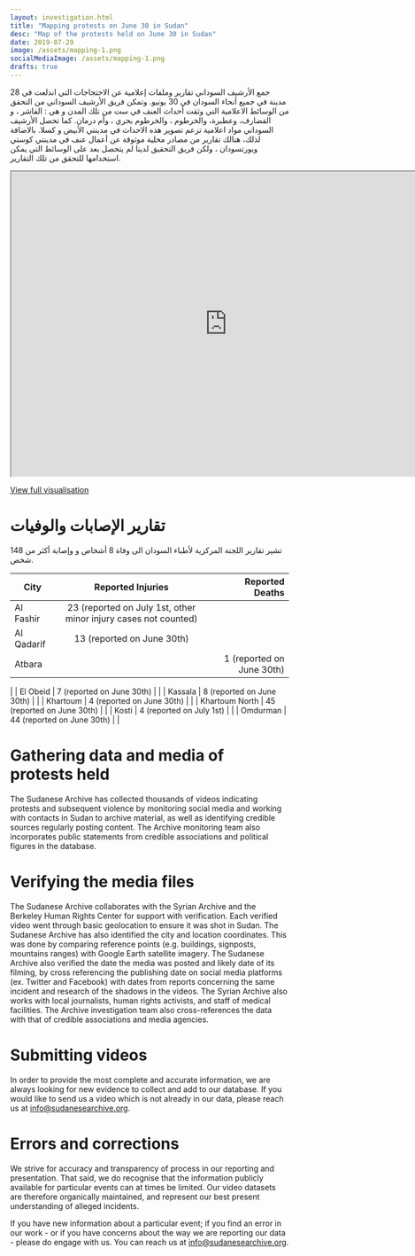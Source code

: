 ```yaml
---
layout: investigation.html
title: "Mapping protests on June 30 in Sudan"
desc: "Map of the protests held on June 30 in Sudan"
date: 2019-07-29
image: /assets/mapping-1.png
socialMediaImage: /assets/mapping-1.png
drafts: true
---
```

جمع الأرشيف السوداني تقارير وملفات إعلامية عن الاحتجاجات التي اندلعت في 28 مدينة في جميع أنحاء السودان في 30 يونيو. وتمكن فريق الأرشيف السوداني من التحقق من الوسائط الاعلامية التي وثقت أحداث العنف في ست من تلك المدن و هي : الفاشر ، و القضارف، وعطبرة، والخرطوم ، والخرطوم بحري ، وأم درمان. كما تحصل الأرشيف السوداني مواد اعلامية تزعم تصوير هذه الاحداث في مدينتي  الأبيض و كسلا. بالاضافة لذلك، هنالك تقارير من مصادر محلية موثوقة عن أعمال عنف في مدينتي كوستي وبورتسودان ، ولكن فريق التحقيق لدينا لم يتحصل بعد على الوسائط التي يمكن استخدامها للتحقق من تلك التقارير.

<iframe height="550" src="https://public.tableau.com/views/SudaneseArchive-MapofJune30protests/Forembedding?:embed=y&:display_count=yes&:origin=viz_share_link" width="780"></iframe>

[View full visualisation](https://public.tableau.com/views/SudaneseArchive-MapofJune30protests/Forembedding?:embed=y&:display_count=yes&:origin=viz_share_link)


# تقارير الإصابات والوفيات

تشير تقارير اللجنة المركزية لأطباء السودان الى وفاة 8 أشخاص و وإصابة أكثر من 148 شخص.

| City   | Reported Injuries   | Reported Deaths   |
| ------------- |:-------------:| -----:|
| Al Fashir      | 23 (reported on July 1st, other minor injury cases not counted) | |
| Al Qadarif      | 13 (reported on  June 30th) | |
| Atbara | | 1 (reported on  June 30th) |
|
| El Obeid | 7 (reported on June 30th) | |
| Kassala | 8 (reported on June 30th) | |
| Khartoum | 4 (reported on June 30th) | |
| Khartoum North | 45 (reported on June 30th) | |
| Kosti | 4 (reported on July 1st) | |
| Omdurman | 44 (reported on  June 30th) | |

# Gathering data and media of protests held

The Sudanese Archive has collected thousands of videos indicating protests and subsequent violence by monitoring social media and working with contacts in Sudan to archive material, as well as identifying credible sources regularly posting content. The Archive monitoring team also incorporates public statements from credible associations and political figures in the database.


# Verifying the media files

The Sudanese Archive collaborates with the Syrian Archive and the Berkeley Human Rights Center for support with verification.
Each verified video went through basic geolocation to ensure it was shot in Sudan. The Sudanese Archive has also identified the city and location coordinates. This was done by comparing reference points (e.g. buildings, signposts, mountains ranges) with Google Earth satellite imagery.
The Sudanese Archive also verified the date the media was posted and likely date of its filming, by cross referencing the publishing date on social media platforms (ex. Twitter and Facebook) with dates from reports concerning the same incident and research of the shadows in the videos.
The Syrian Archive also works with local journalists, human rights activists, and staff of medical facilities.  The Archive investigation team also cross-references the data with that of credible associations and media agencies.

# Submitting videos

In order to provide the most complete and accurate information, we are always looking for new evidence to collect and add to our database. If you would like to send us a video which is not already in our data, please reach us at info@sudanesearchive.org.

# Errors and corrections

We strive for accuracy and transparency of process in our reporting and presentation. That said, we do recognise that the information publicly available for particular events can at times be limited. Our video datasets are therefore organically maintained, and represent our best present understanding of alleged incidents.

If you have new information about a particular event; if you find an error in our work - or if you have concerns about the way we are reporting our data - please do engage with us. You can reach us at info@sudanesearchive.org.
